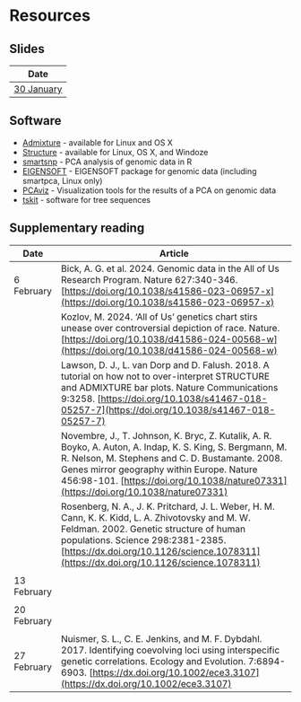 # Resources

## Slides

|Date|
|----|
|[30 January](lecture_slides/2025-01-30_chapter-12.pdf)

## Software
* [Admixture](https://dalexander.github.io/admixture/) - available for Linux and OS X
* [Structure](https://web.stanford.edu/group/pritchardlab/structure.html) - available for Linux, OS X, and Windoze
* [smartsnp](https://christianhuber.github.io/smartsnp/index.html) - PCA analysis of genomic data in R
* [EIGENSOFT](https://github.com/DReichLab/EIG) - EIGENSOFT package for genomic data (including smartpca, Linux only)
* [PCAviz](https://github.com/NovembreLab/PCAviz) - Visualization tools for the results of a PCA on genomic data
* [tskit](https://tskit.dev/) - software for tree sequences

## Supplementary reading

|Date|Article|
|----|-------|
|6 February|Bick, A. G. et al. 2024. Genomic data in the All of Us Research Program. Nature 627:340-346. [https://doi.org/10.1038/s41586-023-06957-x](https://doi.org/10.1038/s41586-023-06957-x)|
| |Kozlov, M. 2024. ‘All of Us’ genetics chart stirs unease over controversial depiction of race. Nature. [https://doi.org/10.1038/d41586-024-00568-w](https://doi.org/10.1038/d41586-024-00568-w)|
| |Lawson, D. J., L. van Dorp and D. Falush. 2018. A tutorial on how not to over-interpret STRUCTURE and ADMIXTURE bar plots. Nature Communications 9:3258. [https://doi.org/10.1038/s41467-018-05257-7](https://doi.org/10.1038/s41467-018-05257-7)|
| |Novembre, J., T. Johnson, K. Bryc, Z. Kutalik, A. R. Boyko, A. Auton, A. Indap, K. S. King, S. Bergmann, M. R. Nelson, M. Stephens and C. D. Bustamante. 2008. Genes mirror geography within Europe. Nature 456:98-101. [https://doi.org/10.1038/nature07331](https://doi.org/10.1038/nature07331)|
| |Rosenberg, N. A., J. K. Pritchard, J. L. Weber, H. M. Cann, K. K. Kidd, L. A. Zhivotovsky and M. W. Feldman. 2002. Genetic structure of human populations. Science 298:2381-2385. [https://dx.doi.org/10.1126/science.1078311](https://dx.doi.org/10.1126/science.1078311)|
| | |
|13 February||
| | |
|20 February||
| | |
|27 February|Nuismer, S. L., C. E. Jenkins, and M. F. Dybdahl.  2017.  Identifying coevolving loci using interspecific genetic correlations. Ecology and Evolution.  7:6894-6903. [https://dx.doi.org/10.1002/ece3.3107](https://dx.doi.org/10.1002/ece3.3107)
